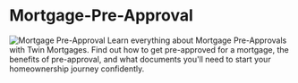 # Mortgage-Pre-Approval
![Mortgage Pre-Approval](https://twinmortgages.com/wp-content/uploads/2025/01/Pre-Approval.jpg)
Learn everything about Mortgage Pre-Approvals with Twin Mortgages. Find out how to get pre-approved for a mortgage, the benefits of pre-approval, and what documents you'll need to start your homeownership journey confidently.
